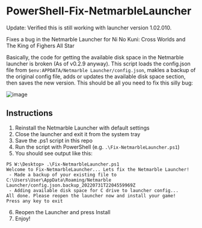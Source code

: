 # PowerShell-Fix-NetmarbleLauncher

Update: Verified this is still working with launcher version 1.02.010.

Fixes a bug in the Netmarble Launcher for Ni No Kuni: Cross Worlds and The King of Fighers All Star

Basically, the code for getting the available disk space in the Netmarble launcher is broken (As of v0.2.9 anyway). This script loads the config.json file from `$env:APPDATA/Netmarble Launcher/config.json`, makles a backup of the original config file, adds or updates the available disk space section, then saves the new version. This should be all you need to fix this silly bug:

![image](https://user-images.githubusercontent.com/9650258/182047075-5113e860-c3d5-44b3-8fef-f964461ece0b.png)

## Instructions
1. Reinstall the Netmarble Launcher with default settings
2. Close the launcher and exit it from the system tray
3. Save the .ps1 script in this repo
4. Run the script with PowerShell (e.g. `.\Fix-NetmarbleLauncher.ps1`)
5. You should see output like this:
```
PS W:\Desktop> .\Fix-NetmarbleLauncher.ps1
Welcome to Fix-NetmarbleLauncher... Lets fix the Netmarble Launcher!
 - Made a backup of your existing file to C:\Users\User\AppData\Roaming/Netmarble Launcher/config.json.backup_20220731T2204559969Z
 - Adding available disk space for C drive to launcher config...
All done. Please reopen the launcher now and install your game!
Press any key to exit
```
6. Reopen the Launcher and press Install
7. Enjoy!
